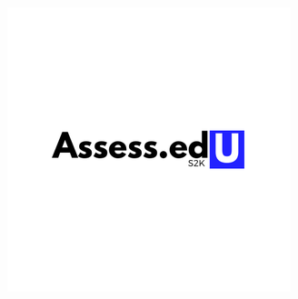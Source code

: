 <p align="center">
  <img src="https://github.com/kritanu/Assess.edU/blob/master/icon.png?raw=true"/>
</p>
